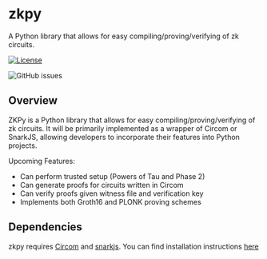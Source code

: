 # zkpy
A Python library that allows for easy compiling/proving/verifying of zk circuits.

[![License](https://img.shields.io/badge/License-Apache_2.0-blue.svg)](https://opensource.org/licenses/Apache-2.0)

![GitHub issues](https://img.shields.io/github/issues/sahilmahendrakar/zkpy)

## Overview
ZKPy is a Python library that allows for easy compiling/proving/verifying of zk circuits. It will be primarily implemented as a wrapper of Circom or SnarkJS, allowing developers to incorporate their features into Python projects.

Upcoming Features:
- Can perform trusted setup (Powers of Tau and Phase 2)
- Can generate proofs for circuits written in Circom
- Can verify proofs given witness file and verification key
- Implements both Groth16 and PLONK proving schemes

## Dependencies
zkpy requires [Circom](https://docs.circom.io/getting-started/installation/) and [snarkjs](https://github.com/iden3/snarkjs). You can find installation instructions [here](https://docs.circom.io/getting-started/installation/)